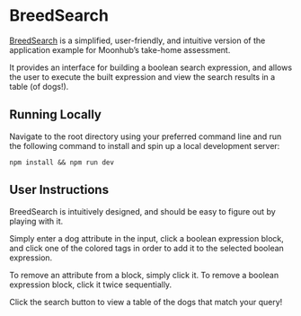 ﻿# BreedSearch

[BreedSearch](https://breed-search.vercel.app/) is a simplified, user-friendly, and intuitive version of the application example for Moonhub’s take-home assessment.

It provides an interface for building a boolean search expression, and allows the user to execute the built expression and view the search results in a table (of dogs!).

## Running Locally

Navigate to the root directory using your preferred command line and run the following command to install and spin up a local development server:

    npm install && npm run dev
    
## User Instructions
BreedSearch is intuitively designed, and should be easy to figure out by playing with it. 

Simply enter a dog attribute in the input, click a boolean expression block, and click one of the colored tags in order to add it to the selected boolean expression.

To remove an attribute from a block, simply click it. To remove a boolean expression block, click it twice sequentially.

Click the search button to view a table of the dogs that match your query!
